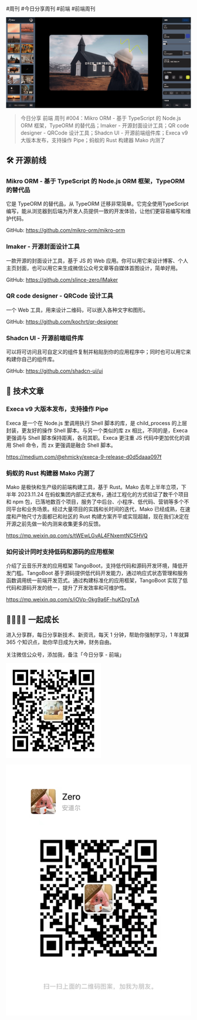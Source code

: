#周刊 #今日分享周刊 #前端 #前端周刊

![](./images/2024.05.21_imaker.png)

> 今日分享 前端 周刊 #004：Mikro ORM - 基于 TypeScript 的 Node.js ORM 框架，TypeORM 的替代品；Imaker - 开源封面设计工具；QR code designer - QRCode 设计工具；Shadcn UI - 开源前端组件库；Execa v9 大版本发布，支持操作 Pipe；蚂蚁的 Rust 构建器 Mako 内测了

## 🛠 开源前线

### Mikro ORM - 基于 TypeScript 的 Node.js ORM 框架，TypeORM 的替代品

它是 TypeORM 的替代品，从 TypeORM 迁移非常简单。它完全使用TypeScript 编写，能从浏览器到后端为开发人员提供一致的开发体验，让他们更容易编写和维护代码。

GitHub: https://github.com/mikro-orm/mikro-orm

### Imaker - 开源封面设计工具

一款开源的封面设计工具，基于 JS 的 Web 应用。你可以用它来设计博客、个人主页封面，也可以用它来生成微信公众号文章等自媒体首图设计，简单好用。

GitHub: https://github.com/slince-zero/IMaker

### QR code designer - QRCode 设计工具

一个 Web 工具，用来设计二维码，可以嵌入各种文字和图形。

GitHub: https://github.com/kochrt/qr-designer

### Shadcn UI - 开源前端组件库

可以将可访问且可自定义的组件复制并粘贴到你的应用程序中；同时也可以用它来构建你自己的组件库。

GitHub: https://github.com/shadcn-ui/ui

## 📘 技术文章

### Execa v9 大版本发布，支持操作 Pipe

Execa 是一个在 Node.js 里调用执行 Shell 脚本的库，是 child_process 的上层封装，更友好的操作 Shell 脚本。与另一个类似的库 zx 相比，不同的是，Execa 更强调与 Shell 脚本保持距离，各司其职。Execa 更注重 JS 代码中更加优化的调用 Shell 命令，而 zx 更强调是融合 Shell 脚本。

https://medium.com/@ehmicky/execa-9-release-d0d5daaa097f

### 蚂蚁的 Rust 构建器 Mako 内测了

Mako 是极快和生产级的前端构建工具，基于 Rust。Mako 去年上半年立项，下半年 2023.11.24 在蚂蚁集团内部正式发布，通过工程化的方式验证了数千个项目和 npm 包，已落地数百个项目，服务了中后台、小程序、低代码、营销等多个不同平台和业务场景。经过大量项目的实践和长时间的迭代，Mako 已经成熟，在速度和产物尺寸方面都已和社区的 Rust 构建方案齐平或实现超越，现在我们决定在开源之前先做一轮内测来收集更多的反馈。

https://mp.weixin.qq.com/s/tWEwLGvAL4FNxemtNC5HVQ

### 如何设计同时支持低码和源码的应用框架

介绍了云音乐开发的应用框架 TangoBoot，支持低代码和源码开发环境，降低开发门槛。TangoBoot 基于源码提供低代码开发能力，通过响应式状态管理和服务函数调用统一前端开发范式。通过构建标准化的应用框架，TangoBoot 实现了低代码和源码开发的统一，提升了开发效率和可维护性。

https://mp.weixin.qq.com/s/iOVp-0kg9a6F-huKDrgTxA

## 👨‍👩‍👧‍👦  一起成长
进入分享群，每日分享新技术、新资讯，每天 1 分钟，帮助你强制学习，1 年就算 365 个知识点，助你早日成为大神，财务自由。

关注微信公众号，添加我，备注「今日分享 - 前端」

![](./images/WeChat-Public-Account-QRCode.png)

![](./images/WeChat-QRCode.png)
